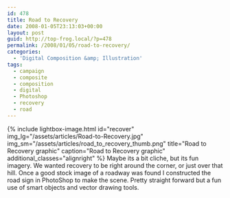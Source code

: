 ```yaml
---
id: 478
title: Road to Recovery
date: 2008-01-05T23:13:03+00:00
layout: post
guid: http://top-frog.local/?p=478
permalink: /2008/01/05/road-to-recovery/
categories:
  - 'Digital Composition &amp; Illustration'
tags:
  - campaign
  - composite
  - composition
  - digital
  - Photoshop
  - recovery
  - road
---
```


{% include lightbox-image.html 
  id="recover"
  img_lg="/assets/articles/Road-to-Recovery.jpg"
  img_sm="/assets/articles/road_to_recovery_thumb.png"
  title="Road to Recovery graphic"
  caption="Road to Recovery graphic"
  additional_classes="alignright"
%} Maybe its a bit cliche, but its fun imagery. We wanted recovery to be right around the corner, or just over that hill. Once a good stock image of a roadway was found I constructed the road sign in PhotoShop to make the scene. Pretty straight forward but a fun use of smart objects and vector drawing tools.